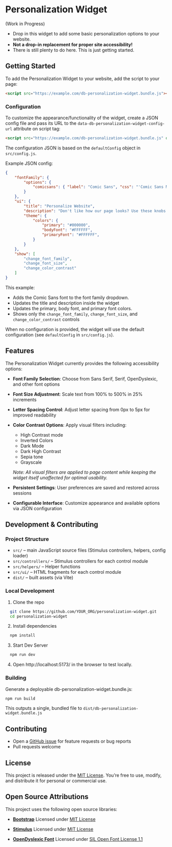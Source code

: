 # Personalization Widget

(Work in Progress)

- Drop in this widget to add some basic personalization options to your website.
- **Not a drop-in replacement for proper site accessibility!**
- There is still plenty to do here. This is just getting started.

## Getting Started

To add the Personalization Widget to your website, add the script to your page:
```html
<script src="https://example.com/db-personalization-widget.bundle.js"></script>
```

### Configuration

To customize the appearance/functionality of the widget, create a JSON config file and pass its URL to the `data-db-personalization-widget-config-url` attribute on script tag:
```html
<script src="https://example.com/db-personalization-widget.bundle.js" data-db-personalization-widget-config-url="https://example.com/widget-config.json"></script>
```

The configuration JSON is based on the `defaultConfig` object in `src/config.js`.

Example JSON config:
```json
{
    "fontFamily": {
        "options": {
            "comicsans": { "label": "Comic Sans", "css": "'Comic Sans MS', cursive" }
        }
    },
    "ui": {
        "title": "Personalize Website",
        "description": "Don't like how our page looks? Use these knobs.",
        "theme": {
            "colors": {
                "primary": "#000000",
                "bodyFont": "#FFFFFF",
                "primaryFont": "#FFFFFF",
            }
        }
    },
    "show": [
        "change_font_family",
        "change_font_size",
        "change_color_contrast"
    ]
}
```
This example:
- Adds the Comic Sans font to the font family dropdown.
- Updates the title and description inside the widget
- Updates the primary, body font, and primary font colors.
- Shows only the `change_font_family`, `change_font_size`, and `change_color_contrast` controls

When no configuration is provided, the widget will use the default configuration (see `defaultConfig` in `src/config.js`).

## Features

The Personalization Widget currently provides the following accessibility options:

- **Font Family Selection**: Choose from Sans Serif, Serif, OpenDyslexic, and other font options
- **Font Size Adjustment**: Scale text from 100% to 500% in 25% increments
- **Letter Spacing Control**: Adjust letter spacing from 0px to 5px for improved readability
- **Color Contrast Options**: Apply visual filters including:
  - High Contrast mode
  - Inverted Colors
  - Dark Mode
  - Dark High Contrast
  - Sepia tone
  - Grayscale

  *Note: All visual filters are applied to page content while keeping the widget itself unaffected for optimal usability.*
- **Persistent Settings**: User preferences are saved and restored across sessions
- **Configurable Interface**: Customize appearance and available options via JSON configuration

## Development & Contributing

### Project Structure

- `src/` – main JavaScript source files (Stimulus controllers, helpers, config loader)
- `src/controllers/` – Stimulus controllers for each control module
- `src/helpers/` – Helper functions
- `src/ui/` – HTML fragments for each control module
- `dist/` – built assets (via Vite)

### Local Development

1. Clone the repo
  ```sh
    git clone https://github.com/YOUR_ORG/personalization-widget.git
    cd personalization-widget
  ```
2. Install dependencies
  ```sh
    npm install
  ```
3. Start Dev Server
  ```sh
    npm run dev
  ```
4. Open http://localhost:5173/ in the browser to test locally.

### Building

Generate a deployable db-personalization-widget.bundle.js:
```sh
npm run build
```
This outputs a single, bundled file to `dist/db-personalization-widget.bundle.js`

## Contributing
- Open a [GitHub issue](https://github.com/DubBotQA/personalization-widget/issues) for feature requests or bug reports
- Pull requests welcome

## License

This project is released under the [MIT License](https://github.com/DubBotQA/personalization-widget/blob/main/LICENSE). You’re free to use, modify, and distribute it for personal or commercial use.

## Open Source Attributions

This project uses the following open source libraries:

- **[Bootstrap](https://getbootstrap.com/)**
Licensed under [MIT License](https://github.com/twbs/bootstrap/blob/main/LICENSE)

- **[Stimulus](https://stimulus.hotwired.dev/)**
Licensed under [MIT License](https://github.com/hotwired/stimulus/blob/main/LICENSE.md)

- **[OpenDyslexic Font](https://opendyslexic.org/)**
Licensed under [SIL Open Font License 1.1](https://scripts.sil.org/OFL)
